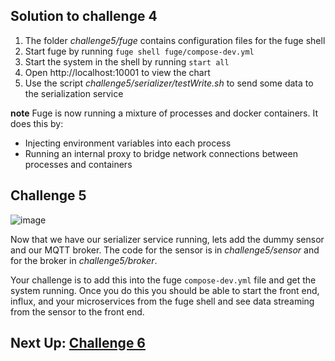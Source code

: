 ## Solution to challenge 4

1. The folder _challenge5/fuge_ contains configuration files for the fuge shell
2. Start fuge by running `fuge shell fuge/compose-dev.yml`
3. Start the system in the shell by running `start all`
4. Open http://localhost:10001 to view the chart
5. Use the script _challenge5/serializer/testWrite.sh_ to send some data to the serialization service

__note__ Fuge is now running a mixture of processes and docker containers. It does this by:

* Injecting environment variables into each process
* Running an internal proxy to bridge network connections between processes and containers

## Challenge 5
![image](../docs/challenge5.png)

Now that we have our serializer service running, lets add the dummy sensor and
our MQTT broker. The code for the sensor is in _challenge5/sensor_ and for the
broker in _challenge5/broker_.

Your challenge is to add this into the fuge `compose-dev.yml` file and get the
system running. Once you do this you should be able to start the front end,
influx, and your microservices from the fuge shell and see data streaming from
the sensor to the front end.

## Next Up: [Challenge 6](../challenge6/README.md)
